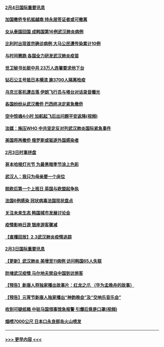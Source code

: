 #### [2月4日国际重要讯息](../pages/prog202/a102768884.md?t=02042211) 
#### [加国撤侨专机抵越南 持永居签证者或可撤离](../pages/prog202/a102768877.md?t=02042211) 
#### [女从泰国回国 成韩国第16例武汉肺炎病例](../pages/prog202/a102768669.md?t=02042211) 
#### [比利时出现首宗确诊病例 大马公民遭传染累计10例](../pages/prog202/a102768824.md?t=02042211) 
#### [与时间赛跑 各国全力研发武汉肺炎疫苗](../pages/prog202/a102768738.md?t=02042211) 
#### [世卫秘书长挺中共 23万人连署要求他下台](../pages/prog202/a102768717.md?t=02042211) 
#### [钻石公主号抵日本横滨 逾3700人隔离检疫](../pages/prog202/a102768714.md?t=02042211) 
#### [乌克兰客机遭击落 伊朗飞行员与塔台对话录音曝光](../pages/prog202/a102768645.md?t=02042211) 
#### [各国纷纷从武汉撤侨 巴西终决定紧急撤侨](../pages/prog202/a102768630.md?t=02042211) 
#### [空中惊魂4小时 加航起飞后出问题平安返降(视频)](../pages/prog202/a102768601.md?t=02042211) 
#### [法媒：施压WHO 中共坚定反对列武汉肺炎国际紧急事件](../pages/prog202/a102768584.md?t=02042211) 
#### [美国将再撤侨 俄罗斯或驱逐外国感染者](../pages/prog202/a102768247.md?t=02042211) 
#### [2月3日时事拼盘](../pages/prog202/a102768402.md?t=02042211) 
#### [哥本哈根灯光节 为最黑暗季节涂上色彩](../pages/prog202/a102768369.md?t=02042211) 
#### [武汉人：我只为母亲要一个床位](../pages/prog202/a102768250.md?t=02042211) 
#### [脱欧后第一个上班日 英国与欧盟起争执](../pages/prog202/a102768252.md?t=02042211) 
#### [法国6例感染 冠状病毒法国现状盘点](../pages/prog202/a102768157.md?t=02042211) 
#### [关注未来生态 韩国城市发展讨论会](../pages/prog202/a102768153.md?t=02042211) 
#### [疫情影响日游 银座游客骤减](../pages/prog202/a102768160.md?t=02042211) 
#### [【直播回放】2.3武汉肺炎疫情追踪](../pages/prog202/a102768128.md?t=02042211) 
#### [2月3日国际重要讯息](../pages/prog202/a102767896.md?t=02042211) 
#### [【更新】武汉肺炎 美增至11病例 访问韩国65人失联](../pages/prog202/a102758911.md?t=02042211) 
#### [防堵武汉疫情 马尔地夫禁自中国到访旅客](../pages/prog202/a102767847.md?t=02042211) 
#### [【预告】新唐人将独家播出故事片：红龙之爪 （华为孟晚舟的故事）](../pages/prog202/a102767728.md?t=02042211) 
#### [【预告】元宵节新唐人独家播出“神韵晚会”及“交响乐音乐会”](../pages/prog202/a102767674.md?t=02042211) 
#### [收到可疑纸箱 中驻马国领事馆急报警 引爆后竟是口罩(视频)](../pages/prog202/a102767695.md?t=02042211) 
#### [烟喷7000公尺 日本口永良部岛火山喷发](../pages/prog202/a102767687.md?t=02042211) 

----
#### [ >>> 更早内容 <<< ](../indexes/prog202-earlier.md)
